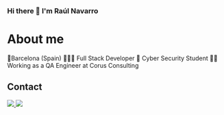 ### Hi there 👋 I'm Raúl Navarro

# About me

📍Barcelona (Spain)
👨🏽‍💻 Full Stack Developer
🌱 Cyber Security Student
👷🏽 Working as a QA Engineer at Corus Consulting

## Contact

<section>
  <a href="https://www.linkedin.com/in/raul-navarro-uribe">
    <img src="https://img.shields.io/badge/Raul%20Navarro%20-%230077B5.svg?style=for-the-badge&logo=linkedin&logoColor=white"/>
  </a>
  <a href="mailto:raul.navarro.uribe@gmail.com">
    <img src="https://img.shields.io/badge/raul.navarro.uribe@gmail.com-D14836?style=for-the-badge&logo=gmail&logoColor=white"/>
  </a>
</section>
